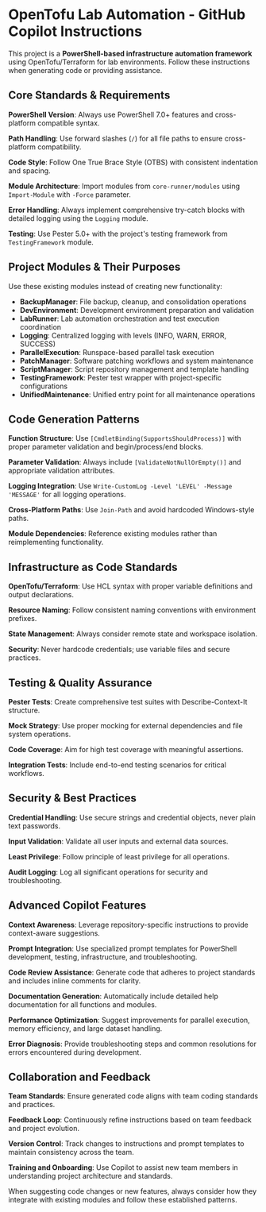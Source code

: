 # OpenTofu Lab Automation - GitHub Copilot Instructions

This project is a **PowerShell-based infrastructure automation framework** using OpenTofu/Terraform for lab environments. Follow these instructions when generating code or providing assistance.

## Core Standards & Requirements

**PowerShell Version**: Always use PowerShell 7.0+ features and cross-platform compatible syntax.

**Path Handling**: Use forward slashes (`/`) for all file paths to ensure cross-platform compatibility.

**Code Style**: Follow One True Brace Style (OTBS) with consistent indentation and spacing.

**Module Architecture**: Import modules from `core-runner/modules` using `Import-Module` with `-Force` parameter.

**Error Handling**: Always implement comprehensive try-catch blocks with detailed logging using the `Logging` module.

**Testing**: Use Pester 5.0+ with the project's testing framework from `TestingFramework` module.

## Project Modules & Their Purposes

Use these existing modules instead of creating new functionality:

- **BackupManager**: File backup, cleanup, and consolidation operations
- **DevEnvironment**: Development environment preparation and validation
- **LabRunner**: Lab automation orchestration and test execution coordination
- **Logging**: Centralized logging with levels (INFO, WARN, ERROR, SUCCESS)
- **ParallelExecution**: Runspace-based parallel task execution
- **PatchManager**: Software patching workflows and system maintenance
- **ScriptManager**: Script repository management and template handling
- **TestingFramework**: Pester test wrapper with project-specific configurations
- **UnifiedMaintenance**: Unified entry point for all maintenance operations

## Code Generation Patterns

**Function Structure**: Use `[CmdletBinding(SupportsShouldProcess)]` with proper parameter validation and begin/process/end blocks.

**Parameter Validation**: Always include `[ValidateNotNullOrEmpty()]` and appropriate validation attributes.

**Logging Integration**: Use `Write-CustomLog -Level 'LEVEL' -Message 'MESSAGE'` for all logging operations.

**Cross-Platform Paths**: Use `Join-Path` and avoid hardcoded Windows-style paths.

**Module Dependencies**: Reference existing modules rather than reimplementing functionality.

## Infrastructure as Code Standards

**OpenTofu/Terraform**: Use HCL syntax with proper variable definitions and output declarations.

**Resource Naming**: Follow consistent naming conventions with environment prefixes.

**State Management**: Always consider remote state and workspace isolation.

**Security**: Never hardcode credentials; use variable files and secure practices.

## Testing & Quality Assurance

**Pester Tests**: Create comprehensive test suites with Describe-Context-It structure.

**Mock Strategy**: Use proper mocking for external dependencies and file system operations.

**Code Coverage**: Aim for high test coverage with meaningful assertions.

**Integration Tests**: Include end-to-end testing scenarios for critical workflows.

## Security & Best Practices

**Credential Handling**: Use secure strings and credential objects, never plain text passwords.

**Input Validation**: Validate all user inputs and external data sources.

**Least Privilege**: Follow principle of least privilege for all operations.

**Audit Logging**: Log all significant operations for security and troubleshooting.

## Advanced Copilot Features

**Context Awareness**: Leverage repository-specific instructions to provide context-aware suggestions.

**Prompt Integration**: Use specialized prompt templates for PowerShell development, testing, infrastructure, and troubleshooting.

**Code Review Assistance**: Generate code that adheres to project standards and includes inline comments for clarity.

**Documentation Generation**: Automatically include detailed help documentation for all functions and modules.

**Performance Optimization**: Suggest improvements for parallel execution, memory efficiency, and large dataset handling.

**Error Diagnosis**: Provide troubleshooting steps and common resolutions for errors encountered during development.

## Collaboration and Feedback

**Team Standards**: Ensure generated code aligns with team coding standards and practices.

**Feedback Loop**: Continuously refine instructions based on team feedback and project evolution.

**Version Control**: Track changes to instructions and prompt templates to maintain consistency across the team.

**Training and Onboarding**: Use Copilot to assist new team members in understanding project architecture and standards.

When suggesting code changes or new features, always consider how they integrate with existing modules and follow these established patterns.
